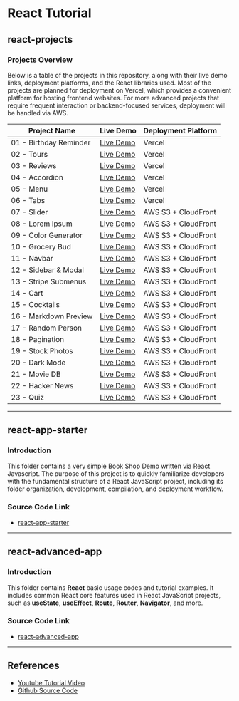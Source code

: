 # React Tutorial

## react-projects

### Projects Overview

Below is a table of the projects in this repository, along with their live demo links, deployment platforms, and the React libraries used. Most of the projects are planned for deployment on Vercel, which provides a convenient platform for hosting frontend websites. For more advanced projects that require frequent interaction or backend-focused services, deployment will be handled via AWS.

| Project Name           | Live Demo                                                   | Deployment Platform |
| ---------------------- | ----------------------------------------------------------- | ------------------- |
| 01 - Birthday Reminder | [Live Demo](https://birthday-reminder-teal-chi.vercel.app/) | Vercel              |
| 02 - Tours             | [Live Demo](http://your-cloudfront-url)                     | Vercel              |
| 03 - Reviews           | [Live Demo](http://your-cloudfront-url)                     | Vercel              |
| 04 - Accordion         | [Live Demo](http://your-cloudfront-url)                     | Vercel              |
| 05 - Menu              | [Live Demo](http://your-cloudfront-url)                     | Vercel              |
| 06 - Tabs              | [Live Demo](http://your-cloudfront-url)                     | Vercel              |
| 07 - Slider            | [Live Demo](http://your-cloudfront-url)                     | AWS S3 + CloudFront |
| 08 - Lorem Ipsum       | [Live Demo](http://your-cloudfront-url)                     | AWS S3 + CloudFront |
| 09 - Color Generator   | [Live Demo](http://your-cloudfront-url)                     | AWS S3 + CloudFront |
| 10 - Grocery Bud       | [Live Demo](http://your-cloudfront-url)                     | AWS S3 + CloudFront |
| 11 - Navbar            | [Live Demo](http://your-cloudfront-url)                     | AWS S3 + CloudFront |
| 12 - Sidebar & Modal   | [Live Demo](http://your-cloudfront-url)                     | AWS S3 + CloudFront |
| 13 - Stripe Submenus   | [Live Demo](http://your-cloudfront-url)                     | AWS S3 + CloudFront |
| 14 - Cart              | [Live Demo](http://your-cloudfront-url)                     | AWS S3 + CloudFront |
| 15 - Cocktails         | [Live Demo](http://your-cloudfront-url)                     | AWS S3 + CloudFront |
| 16 - Markdown Preview  | [Live Demo](http://your-cloudfront-url)                     | AWS S3 + CloudFront |
| 17 - Random Person     | [Live Demo](http://your-cloudfront-url)                     | AWS S3 + CloudFront |
| 18 - Pagination        | [Live Demo](http://your-cloudfront-url)                     | AWS S3 + CloudFront |
| 19 - Stock Photos      | [Live Demo](http://your-cloudfront-url)                     | AWS S3 + CloudFront |
| 20 - Dark Mode         | [Live Demo](http://your-cloudfront-url)                     | AWS S3 + CloudFront |
| 21 - Movie DB          | [Live Demo](http://your-cloudfront-url)                     | AWS S3 + CloudFront |
| 22 - Hacker News       | [Live Demo](http://your-cloudfront-url)                     | AWS S3 + CloudFront |
| 23 - Quiz              | [Live Demo](http://your-cloudfront-url)                     | AWS S3 + CloudFront |

---

## react-app-starter

### Introduction

This folder contains a very simple Book Shop Demo written via React Javascript. The purpose of this project is to quickly familiarize developers with the fundamental structure of a React JavaScript project, including its folder organization, development, compilation, and deployment workflow.

### Source Code Link

- [react-app-starter](./react-app-starter/)

---

## react-advanced-app

### Introduction

This folder contains **React** basic usage codes and tutorial examples. It includes common React core features used in React JavaScript projects, such as **useState**, **useEffect**, **Route**, **Router**, **Navigator**, and more.

### Source Code Link

- [react-advanced-app](./react-advanced-app/)

---

## References

- [Youtube Tutorial Video](https://youtu.be/iZhV0bILFb0?si=B64NIrj-869FYroB)
- [Github Source Code](https://github.com/john-smilga/react-projects)
